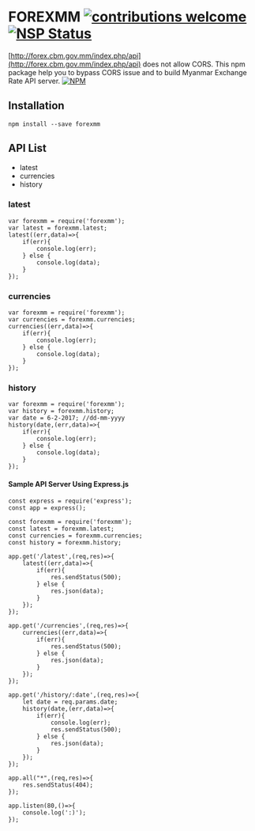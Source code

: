# FOREXMM [![contributions welcome](https://img.shields.io/badge/contributions-welcome-brightgreen.svg?style=flat)](https://github.com/AungMyoKyaw/forexmm/issues)[![NSP Status](https://nodesecurity.io/orgs/aung-myo-kyaw/projects/33eab043-23a0-4fff-a650-57066c299938/badge)](https://nodesecurity.io/orgs/aung-myo-kyaw/projects/33eab043-23a0-4fff-a650-57066c299938)

[http://forex.cbm.gov.mm/index.php/api](http://forex.cbm.gov.mm/index.php/api) does not allow CORS.
This npm package help you to bypass CORS issue and to build Myanmar Exchange Rate API server.
[![NPM](https://nodei.co/npm/forexmm.png?downloads=true)](https://nodei.co/npm/forexmm/)

## Installation
```
npm install --save forexmm
```

## API List
- latest
- currencies
- history

### latest
```
var forexmm = require('forexmm');
var latest = forexmm.latest;
latest((err,data)=>{
	if(err){
		console.log(err);
	} else {
		console.log(data);
	}
});
```

### currencies
```
var forexmm = require('forexmm');
var currencies = forexmm.currencies;
currencies((err,data)=>{
	if(err){
		console.log(err);
	} else {
		console.log(data);
	}
});
```

### history
```
var forexmm = require('forexmm');
var history = forexmm.history;
var date = 6-2-2017; //dd-mm-yyyy
history(date,(err,data)=>{
	if(err){
		console.log(err);
	} else {
		console.log(data);
	}
});
```

#### Sample API Server Using Express.js
```
const express = require('express');
const app = express();

const forexmm = require('forexmm');
const latest = forexmm.latest;
const currencies = forexmm.currencies;
const history = forexmm.history;

app.get('/latest',(req,res)=>{
	latest((err,data)=>{
		if(err){
			res.sendStatus(500);
		} else {
			res.json(data);
		}
	});
});

app.get('/currencies',(req,res)=>{
	currencies((err,data)=>{
		if(err){
			res.sendStatus(500);
		} else {
			res.json(data);
		}
	});
});

app.get('/history/:date',(req,res)=>{
	let date = req.params.date;
	history(date,(err,data)=>{
		if(err){
			console.log(err);
			res.sendStatus(500);
		} else {
			res.json(data);
		}
	});
});

app.all("*",(req,res)=>{
	res.sendStatus(404);
});

app.listen(80,()=>{
	console.log(':)');
});
```
